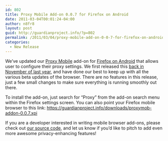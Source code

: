 ```yaml
---
id: 802
title: Proxy Mobile Add-on 0.0.7 for Firefox on Android
date: 2011-03-04T00:01:24-04:00
author: n8fr8
layout: post
guid: http://guardianproject.info/?p=802
permalink: /2011/03/04/proxy-mobile-add-on-0-0-7-for-firefox-on-android/
categories:
  - New Release
---
```

We&#8217;ve updated our [Proxy Mobile](https://addons.mozilla.org/en-US/mobile/addon/proxy-mobile/) add-on for [Firefox on Android](http://www.mozilla.com/en-US/mobile/) that allows user to configure their proxy settings. We first released this [back in November of last year](http://guardianproject.info/2010/11/08/proxy-settings-add-on-for-firefox-mobile/), and have done our best to keep up with all the various beta updates of the browser. There are no features in this release, just a few small changes to make sure everything is running smoothly out there.

To install the add-on, just search for &#8220;Proxy&#8221; from the add-on search menu within the Firefox settings screen. You can also point your Firefox mobile browser to this link: <https://guardianproject.info/downloads/proxymob-addon-0.0.7.xpi>

If you are a developer interested in writing mobile browser add-ons, please check out [our source code](https://github.com/guardianproject/proxymob), and let us know if you&#8217;d like to pitch to add even more awesome privacy-enhancing features!

&nbsp;

&nbsp;

&nbsp;

&nbsp;